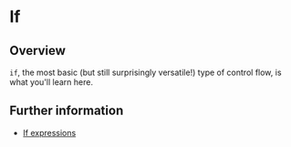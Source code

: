 # If

## Overview

`if`, the most basic (but still surprisingly versatile!) type of control flow, is what you'll learn here.

## Further information

- [If expressions](https://book.cairo-lang.org/ch02-05-control-flow.html#if-expressions)
